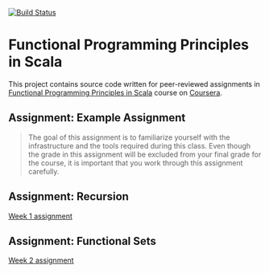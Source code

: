 [![Build Status](https://travis-ci.org/sczerwinski/coursera-progfun1.svg?branch=master)](https://travis-ci.org/sczerwinski/coursera-progfun1)

# Functional Programming Principles in Scala

This project contains source code written for peer-reviewed assignments in [Functional Programming Principles in Scala](https://www.coursera.org/learn/progfun1) course on [Coursera](https://www.coursera.org/).

## Assignment: Example Assignment

> The goal of this assignment is to familiarize yourself with the infrastructure and the tools required during this class. Even though the grade in this assignment will be excluded from your final grade for the course, it is important that you work through this assignment carefully.

## Assignment: Recursion

[Week 1 assignment](https://github.com/sczerwinski/coursera-progfun1/wiki/Week-1)

## Assignment: Functional Sets

[Week 2 assignment](https://github.com/sczerwinski/coursera-progfun1/wiki/Week-2)
